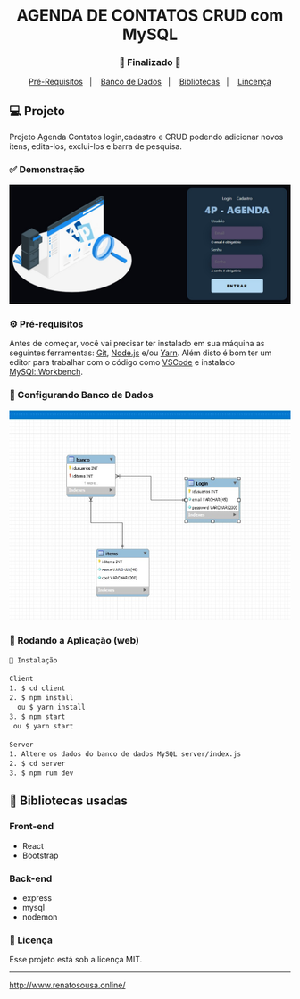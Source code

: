 <h1 align="center">
    AGENDA DE CONTATOS CRUD com MySQL
</h1>
<h3 align="center"> 
  🚧  Finalizado  🚧
</h3>

<p align="center">
  <a href="#-pré-requisitos">Pré-Requisitos</a>&nbsp;&nbsp;&nbsp;|&nbsp;&nbsp;&nbsp;
  <a href="#-configurando-banco-de-dados">Banco de Dados</a>&nbsp;&nbsp;&nbsp;|&nbsp;&nbsp;&nbsp;
  <a href="#-bibliotecas-usadas">Bibliotecas</a>&nbsp;&nbsp;&nbsp;|&nbsp;&nbsp;&nbsp;
  <a href="#-licença">Lincença</a>
</p>

## 💻 Projeto

Projeto Agenda Contatos login,cadastro e CRUD podendo adicionar novos itens, edita-los, exclui-los e barra de pesquisa.


  
 ### ✅ Demonstração
 <p align="center">
  <img src="Client/src/Assets/to_readme/login.jpg"> 
</p>


### ⚙ Pré-requisitos

Antes de começar, você vai precisar ter instalado em sua máquina as seguintes ferramentas:
[Git](https://git-scm.com), [Node.js](https://nodejs.org/en/) e/ou [Yarn](https://yarnpkg.com/). 
Além disto é bom ter um editor para trabalhar com o código como [VSCode](https://code.visualstudio.com/) e 
instalado [MySQl::Workbench](https://www.mysql.com/products/workbench/).


### 🔧 Configurando Banco de Dados
 <p align="center">
  <img src="Client/src/Assets/to_readme/modelo logico.jpg" >
</p>



### 📗 Rodando a Aplicação (web)

```bash
📗 Instalação

Client
1. $ cd client
2. $ npm install 
  ou $ yarn install
3. $ npm start 
 ou $ yarn start

Server
1. Altere os dados do banco de dados MySQL server/index.js
2. $ cd server
3. $ npm rum dev
```

## 🚀 Bibliotecas usadas

### Front-end
* React
* Bootstrap

### Back-end
* express
* mysql
* nodemon

### 📝 Licença

Esse projeto está sob a licença MIT.

<hr/>

http://www.renatosousa.online/
